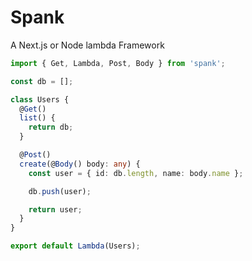 # Spank

A Next.js or Node lambda Framework

```ts
import { Get, Lambda, Post, Body } from 'spank';

const db = [];

class Users {
  @Get()
  list() {
    return db;
  }

  @Post()
  create(@Body() body: any) {
    const user = { id: db.length, name: body.name };

    db.push(user);

    return user;
  }
}

export default Lambda(Users);
```
